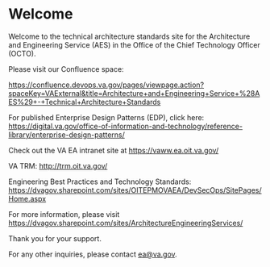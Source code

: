 # Welcome 
Welcome to the technical architecture standards site for the Architecture and Engineering Service (AES) in the Office of the Chief Technology Officer (OCTO).  

Please visit our Confluence space:  

https://confluence.devops.va.gov/pages/viewpage.action?spaceKey=VAExternal&title=Architecture+and+Engineering+Service+%28AES%29+-+Technical+Architecture+Standards

For published Enterprise Design Patterns (EDP), click here:  https://digital.va.gov/office-of-information-and-technology/reference-library/enterprise-design-patterns/

Check out the VA EA intranet site at https://vaww.ea.oit.va.gov/

VA TRM:  http://trm.oit.va.gov/

Engineering Best Practices and Technology Standards:  https://dvagov.sharepoint.com/sites/OITEPMOVAEA/DevSecOps/SitePages/Home.aspx

For more information, please visit https://dvagov.sharepoint.com/sites/ArchitectureEngineeringServices/

Thank you for your support.

For any other inquiries, please contact ea@va.gov.  

